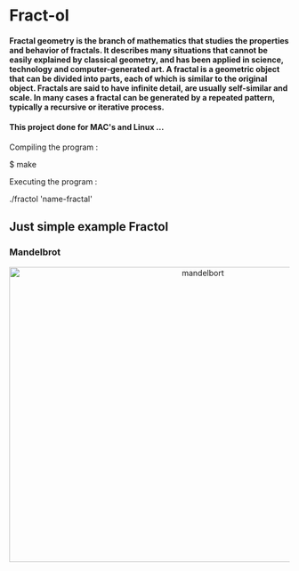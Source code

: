 <h1> Fract-ol </h1>

<h4>Fractal geometry is the branch of mathematics that studies the properties and behavior of fractals.
It describes many situations that cannot be easily explained by classical geometry, and has been applied in science,
technology and computer-generated art.
A fractal is a geometric object that can be divided into parts, each of which is similar to the original object.
Fractals are said to have infinite detail, are usually self-similar and scale. In many cases a fractal can be generated by a repeated pattern,
typically a recursive or iterative process.</h4>

<h4>This project done for MAC's and Linux ...</h4>

Compiling the program :

$ make

Executing the program :

./fractol 'name-fractal'

<h2>Just simple example Fractol</h2>

<h3>Mandelbrot</h3>
<p align="center">
  <img width="680" height="530" src="img/mandelbrot.bmp" alt="mandelbort"/>
</p>

